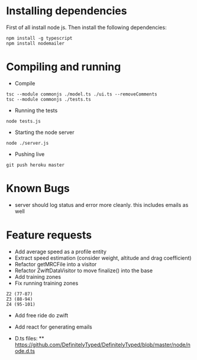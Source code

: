 # Installing dependencies

First of all install node js. Then install the following dependencies:


```
npm install -g typescript
npm install nodemailer
```

# Compiling and running

* Compile

```
tsc --module commonjs ./model.ts ./ui.ts --removeComments
tsc --module commonjs ./tests.ts
```

* Running the tests

```
node tests.js
```

* Starting the node server

```
node ./server.js
```

* Pushing live

```
git push heroku master
```

# Known Bugs
* server should log status and error more cleanly. this includes emails as well

# Feature requests
* Add average speed as a profile entity
* Extract speed estimation (consider weight, altitude and drag coefficient)
* Refactor getMRCFile into a visitor
* Refactor ZwiftDataVisitor to move finalize() into the base
* Add training zones
* Fix running training zones

```
Z2 (77-87)
Z3 (88-94)
Z4 (95-101)

```
* Add free ride do zwift
        <FreeRide Duration="600" FlatRoad="1"/>
* Add react for generating emails


* D.ts files:
** https://github.com/DefinitelyTyped/DefinitelyTyped/blob/master/node/node.d.ts
